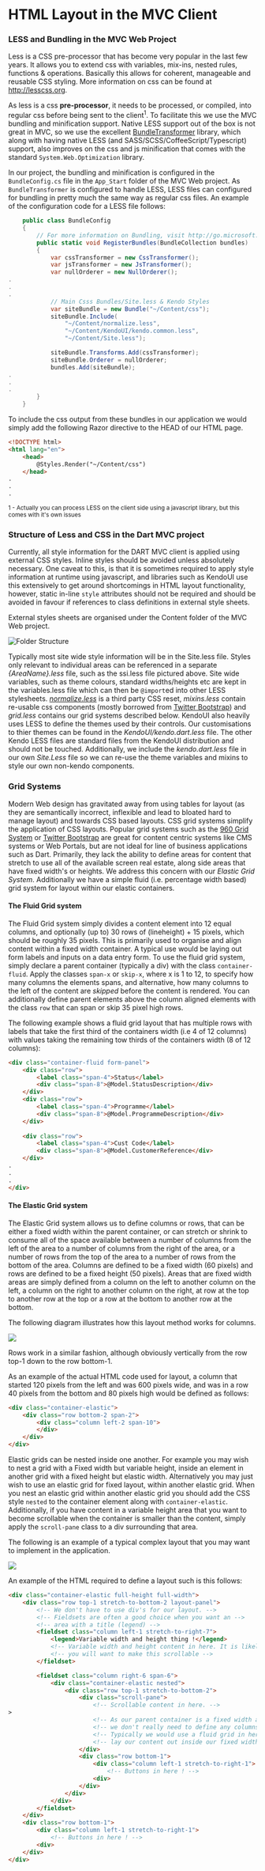 # HTML Layout in the MVC Client 

### LESS and Bundling in the MVC Web Project
	
Less is a CSS pre-processor that has become very popular in the last few years. It allows you to extend css with variables, mix-ins, nested rules, functions & operations. Basically this allows for coherent, manageable and reusable CSS styling. More information on css can be found at http://lesscss.org.

As less is a css **pre-processor**, it needs to be processed, or compiled, into regular css before being sent to the client<sup>1</sup>. To facilitate this we use the MVC bundling and minification support. Native LESS support out of the box is not great in MVC, so we use the excellent [BundleTransformer](http://bundletransformer.codeplex.com/) library, which along with having native LESS (and SASS/SCSS/CoffeeScript/Typescript) support, also improves on the css and js minification that comes with the standard `System.Web.Optimization` library.

In our project, the bundling and minification is configured in the `BundleConfig.cs` file in the `App_Start` folder of the MVC Web project. As `BundleTransformer` is configured to handle LESS, LESS files can configured for bundling in pretty much the same way as regular css files. An example of the configuration code for a LESS file follows:

```C#
    public class BundleConfig
    {
        // For more information on Bundling, visit http://go.microsoft.com/fwlink/?LinkId=254725
        public static void RegisterBundles(BundleCollection bundles)
        {
            var cssTransformer = new CssTransformer();
            var jsTransformer = new JsTransformer();
            var nullOrderer = new NullOrderer();
.
.
.
	        // Main Csss Bundles/Site.less & Kendo Styles 
            var siteBundle = new Bundle("~/Content/css");
            siteBundle.Include(
                "~/Content/normalize.less",
                "~/Content/KendoUI/kendo.common.less",
                "~/Content/Site.less");

            siteBundle.Transforms.Add(cssTransformer);
            siteBundle.Orderer = nullOrderer;
            bundles.Add(siteBundle);
.
.
.
		}
	}
```

To include the css output from these bundles in our application we would simply add the following Razor directive to the HEAD of our HTML page.

```HTML
<!DOCTYPE html>
<html lang="en">
    <head>
 		@Styles.Render("~/Content/css")
	</head>
.
.
.
```

<sup>1 - Actually you can process LESS on the client side using a javascript library, but this comes with it's own issues</sup>

### Structure of Less and CSS in the Dart MVC project
Currently, all style information for the DART MVC client is applied using external CSS styles. Inline styles should be avoided unless absolutely necessary. One caveat to this, is that it is sometimes required to apply style information at runtime using javascript, and libraries such as KendoUI use this extensively to get around shortcomings in HTML layout functionality, however, static in-line `style` attributes should not be required and should be avoided in favour if references to class definitions in external style sheets.

External styles sheets are organised under the Content folder of the MVC Web project. 

![Folder Structure](http://i.imgur.com/muD2DLH.jpg)

Typically most site wide style information will be in the Site.less file. Styles only relevant to individual areas can be referenced in a separate *{AreaName}.less* file, such as the ssi.less file pictured above. Site wide variables, such as theme colours, standard widths/heights etc are kept in the variables.less file which can then be `@import`ed into other LESS stylesheets. [*normalize.less*](http://necolas.github.io/normalize.css/) is a third party CSS reset, *mixins.less* contain re-usable css components (mostly borrowed from [Twitter Bootstrap](http://twitter.github.io/bootstrap/)\) and *grid.less* contains our grid systems described below. KendoUI also heavily uses LESS to define the themes used by their controls. Our customisations to thier themes can be found in the *KendoUI/kendo.dart.less* file. The other Kendo LESS files are standard files from the KendoUI distribution and should not be touched. Additionally, we include the *kendo.dart.less* file in our own *Site.Less* file so we can re-use the theme variables and mixins to style our own non-kendo components.

### Grid Systems
Modern Web design has gravitated away from using tables for layout (as they are semantically incorrect, inflexible and lead to bloated hard to manage layout) and towards CSS based layouts. CSS grid systems simplify the application of CSS layouts. Popular grid systems such as the [960 Grid System](http://960.gs) or [Twitter Bootstrap](http://twitter.github.io/bootstrap/) are great for content centric systems like CMS systems or Web Portals, but are not ideal for line of business applications such as Dart. Primarily, they lack the ability to define areas for content that stretch to use all of the available screen real estate, along side areas that have fixed width's or heights. We address this concern with our *Elastic Grid System*. Additionally we have a simple fluid (i.e. percentage width based) grid system for layout within our elastic containers.

#### The Fluid Grid system
The Fluid Grid system simply divides a content element into 12 equal columns, and optionally (up to) 30 rows of (lineheight) + 15 pixels, which should be roughly 35 pixels. This is primarily used to organise and align content within a fixed width container. A typical use would be laying out form labels and inputs on a data entry form. To use the fluid grid system, simply declare a parent container (typically a div) with the class `container-fluid`. Apply the classes `span-x` or `skip-x`, where x is 1 to 12, to specify how many columns the elements spans, and alternative, how many columns to the left of the content are *skipped* before the content is rendered. You can additionally define parent elements above the column aligned elements with the class `row` that can span or skip 35 pixel high rows.

The following example shows a fluid grid layout that has multiple rows with labels that take the first third of the containers width (i.e 4 of 12 columns) with values taking the remaining tow thirds of the containers width (8 of 12 columns):

```HTML
<div class="container-fluid form-panel">
    <div class="row">
        <label class="span-4">Status</label>
        <div class="span-8">@Model.StatusDescription</div>
    </div>
    <div class="row">
        <label class="span-4">Programme</label>
        <div class="span-8">@Model.ProgrammeDescription</div>
    </div>
    
    <div class="row">
        <label class="span-4">Cust Code</label>
        <div class="span-8">@Model.CustomerReference</div>
    </div>
.
.
.
</div>
```

#### The Elastic Grid system

The Elastic Grid system allows us to define columns or rows, that can be either a fixed width within the parent container, or can stretch or shrink to consume all of the space available between a number of columns from the left of the area to a number of columns from the right of the area, or a number of rows from the top of the area to a number of rows from the bottom of the area. Columns are defined to be a fixed width (60 pixels) and rows are defined to be a fixed height (50 pixels). Areas that are fixed width areas are simply defined from a column on the left to another column on the left, a column on the right to another column on the right, at row at the top to another row at the top or a row at the bottom to another row at the bottom. 

The following diagram illustrates how this layout method works for columns.

![](http://i.imgur.com/PL0w9fj.jpg)

Rows work in a similar fashion, although obviously vertically from the row top-1 down to the row bottom-1.

As an example of the actual HTML code used for layout, a column that started 120 pixels from the left and was 600 pixels wide, and was in a row 40 pixels from the bottom and 80 pixels high would be defined as follows:

```HTML
<div class="container-elastic">
    <div class="row bottom-2 span-2">
		<div class="column left-2 span-10">
		</div>
	</div>
</div>
``` 

Elastic grids can be nested inside one another. For example you may wish to nest a grid with a Fixed width but variable height, inside an element in another grid with a fixed height but elastic width. Alternatively you may just wish to use an elastic grid for fixed layout, within another elastic grid. When you nest an elastic grid within another elastic grid you should add the CSS style `nested` to the container element along with `container-elastic`. Additionally, if you have content in a variable height area that you want to become scrollable when the container is smaller than the content, simply apply the `scroll-pane` class to a div surrounding that area.

The following is an example of a typical complex layout that you may want to implement in the application.

![](http://i.imgur.com/ecMSJEz.jpg)

An example of the HTML required to define a layout such is this follows:

```HTML
<div class="container-elastic full-height full-width">
    <div class="row top-1 stretch-to-bottom-2 layout-panel">
		<!-- We don't have to use div's for our layout. -->
		<!-- Fieldsets are often a good choice when you want an -->
		<!-- area with a title (legend) -->
		<fieldset class="column left-1 stretch-to-right-7">
			<legend>Variable width and height thing !</legend>
			<!-- Variable width and height content in here. It is likely -->
			<!-- you will want to make this scrollable -->
		</fieldset>

		<fieldset class="column right-6 span-6">
			<div class="container-elastic nested">
           		<div class="row top-1 stretch-to-bottom-2">
					<div class="scroll-pane">
						<!-- Scrollable content in here. -->
>
						<!-- As our parent container is a fixed width anyway -->
						<!-- we don't really need to define any columns if we don't want to -->
						<!-- Typically we would use a fluid grid in here to --> 
						<!-- lay our content out inside our fixed width parent container -->
					</div>
				    <div class="row bottom-1">
						<div class="column left-1 stretch-to-right-1">
							<!-- Buttons in here ! -->
						<div>
					</div>
				</div>
            </div>			
		</fieldset>
	</div>
    <div class="row bottom-1">
		<div class="column left-1 stretch-to-right-1">
			<!-- Buttons in here ! -->
		<div>
	</div>
</div>


```
 







  
